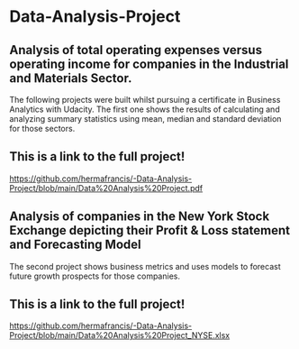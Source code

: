 # Data-Analysis-Project
## Analysis of total operating expenses versus operating income for companies in the Industrial and Materials Sector.

The following projects were built whilst pursuing a certificate in Business Analytics with Udacity. The first one shows the results of calculating and analyzing summary statistics using mean, median and standard deviation for those sectors.
## This is a link to the full project!
https://github.com/hermafrancis/-Data-Analysis-Project/blob/main/Data%20Analysis%20Project.pdf

## Analysis of companies in the New York Stock Exchange depicting their Profit & Loss statement and Forecasting Model
The second project shows business metrics and uses models to forecast future growth prospects for those companies.

## This is a link to the full project!
https://github.com/hermafrancis/-Data-Analysis-Project/blob/main/Data%20Analysis%20Project_NYSE.xlsx
